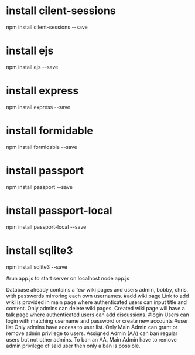 # install cilent-sessions
npm install cilent-sessions --save
# install ejs
npm install ejs --save
# install express
npm install express --save
# install formidable
npm install formidable --save
# install passport
npm install passport --save
# install passport-local
npm install passport-local --save
# install sqlite3
npm install sqlite3 --save

#run app.js to start server on localhost
node app.js

Database already contains a few wiki pages and users admin, bobby, chris, with passwords mirroring each own usernames.
#add wiki page
Link to add wiki is provided in main page where authenticated users can input title and content. Only admins can delete wiki pages. Created wiki page will have a talk page where authenticated users can add discussions.
#login
Users can login with matching username and password or create new accounts
#user list
Only admins have access to user list. Only Main Admin can grant or remove admin privilege to users. Assigned Admin (AA) can ban regular users but not other admins. To ban an AA, Main Admin have to remove admin privilege of said user then only a ban is possible.
